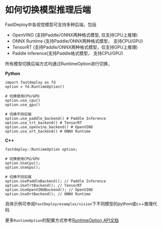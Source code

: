 # 如何切换模型推理后端

FastDeploy中各视觉模型可支持多种后端，包括
- OpenVINO (支持Paddle/ONNX两种格式模型, 仅支持CPU上推理)
- ONNX Runtime (支持Paddle/ONNX两种格式模型， 支持CPU/GPU）
- TensorRT (支持Paddle/ONNX两种格式模型，仅支持GPU上推理)
- Paddle Inference(支持Paddle格式模型， 支持CPU/GPU)

所有模型切换后端方式均通过RuntimeOption进行切换，

**Python**
```
import fastdeploy as fd
option = fd.RuntimeOption()

# 切换使用CPU/GPU
option.use_cpu()
option.use_gpu()

# 切换不同后端
option.use_paddle_backend() # Paddle Inference
option.use_trt_backend() # TensorRT
option.use_openvino_backend() # OpenVINO
option.use_ort_backend() # ONNX Runtime

```

**C++**
```
fastdeploy::RuntimeOption option;

# 切换使用CPU/GPU
option.UseCpu();
option.UseGpu();

# 切换不同后端
option.UsePaddleBackend(); // Paddle Inference
option.UseTrtBackend(); // TensorRT
option.UseOpenVINOBackend(); // OpenVINO
option.UseOrtBackend(); // ONNX Runtime
```

具体示例可参阅`FastDeploy/examples/vision`下不同模型的python或c++推理代码

更多`RuntimeOption`的配置方式参考[RuntimeOption API文档](../../docs/api/runtime/runtime_option.md)
